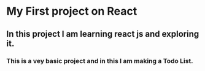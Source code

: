# My First project on React

## In this project I am learning react js and exploring it.

### This is a vey basic project and in this I am making a Todo List. 